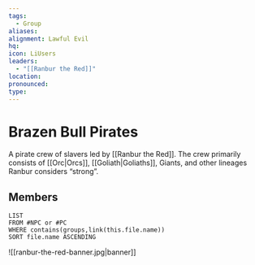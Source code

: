 ```yaml
---
tags:
  - Group
aliases: 
alignment: Lawful Evil
hq: 
icon: LiUsers
leaders:
  - "[[Ranbur the Red]]"
location: 
pronounced: 
type:
---
```


# Brazen Bull Pirates

A pirate crew of slavers led by [[Ranbur the Red]]. The crew primarily consists of [[Orc|Orcs]], [[Goliath|Goliaths]], Giants, and other lineages Ranbur considers “strong”.

## Members

```dataview
LIST
FROM #NPC or #PC 
WHERE contains(groups,link(this.file.name))
SORT file.name ASCENDING
```
![[ranbur-the-red-banner.jpg|banner]]
